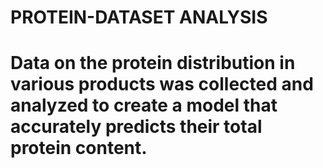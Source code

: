 # PROTEIN-DATASET ANALYSIS
# Data on the protein distribution in various products was collected and analyzed to create a model that accurately predicts their total protein content.

